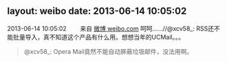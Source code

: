 layout: weibo
date: 2013-06-14 10:05:02
---
2013-06-14 10:05:02  &nbsp;&nbsp;&nbsp;&nbsp;&nbsp;&nbsp; 来自 <a href="http://weibo.com/" rel="nofollow">微博 weibo.com</a>
呵呵……//@xcv58_: RSS还不能批量导入，真不知道这个产品有什么用。想想当年的UCMail。。。
>  @xcv58_: Opera Mail竟然不能自动屏蔽垃圾邮件，没法用啊。 ​​​
